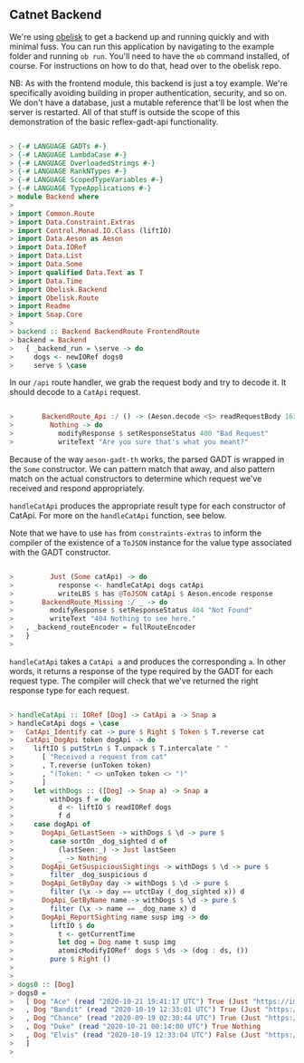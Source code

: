 Catnet Backend
--------------

We're using [obelisk](https://github.com/obsidiansystems/obelisk) to get a backend up and running quickly and with minimal fuss. You can run this application by navigating to the example folder and running `ob run`. You'll need to have the `ob` command installed, of course. For instructions on how to do that, head over to the obelisk repo.

NB: As with the frontend module, this backend is just a toy example. We're specifically avoiding building in proper authentication, security, and so on. We don't have a database, just a mutable reference that'll be lost when the server is restarted. All of that stuff is outside the scope of this demonstration of the basic reflex-gadt-api functionality.

```haskell

> {-# LANGUAGE GADTs #-}
> {-# LANGUAGE LambdaCase #-}
> {-# LANGUAGE OverloadedStrings #-}
> {-# LANGUAGE RankNTypes #-}
> {-# LANGUAGE ScopedTypeVariables #-}
> {-# LANGUAGE TypeApplications #-}
> module Backend where
> 
> import Common.Route
> import Data.Constraint.Extras
> import Control.Monad.IO.Class (liftIO)
> import Data.Aeson as Aeson
> import Data.IORef
> import Data.List
> import Data.Some
> import qualified Data.Text as T
> import Data.Time
> import Obelisk.Backend
> import Obelisk.Route
> import Readme
> import Snap.Core
> 
> backend :: Backend BackendRoute FrontendRoute
> backend = Backend
>   { _backend_run = \serve -> do
>     dogs <- newIORef dogs0
>     serve $ \case

```

In our `/api` route handler, we grab the request body and try to decode it. It should decode to a `CatApi` request.

```haskell

>       BackendRoute_Api :/ () -> (Aeson.decode <$> readRequestBody 16384) >>= \case
>         Nothing -> do
>           modifyResponse $ setResponseStatus 400 "Bad Request"
>           writeText "Are you sure that's what you meant?"

```

Because of the way `aeson-gadt-th` works, the parsed GADT is wrapped in the `Some` constructor. We can pattern match that away, and also pattern match on the actual constructors to determine which request we've received and respond appropriately.

`handleCatApi` produces the appropriate result type for each constructor of CatApi. For more on the `handleCatApi` function, see below.

Note that we have to use `has` from `constraints-extras` to inform the compiler of the existence of a `ToJSON` instance for the value type associated with the GADT constructor.

```haskell

>         Just (Some catApi) -> do
>           response <- handleCatApi dogs catApi
>           writeLBS $ has @ToJSON catApi $ Aeson.encode response
>       BackendRoute_Missing :/ _ -> do
>         modifyResponse $ setResponseStatus 404 "Not Found"
>         writeText "404 Nothing to see here."
>   , _backend_routeEncoder = fullRouteEncoder
>   }
> 

```

`handleCatApi` takes a `CatApi a` and produces the corresponding `a`. In other words, it returns a response of the type required by the GADT for each request type. The compiler will check that we've returned the right response type for each request.

```haskell

> handleCatApi :: IORef [Dog] -> CatApi a -> Snap a
> handleCatApi dogs = \case
>   CatApi_Identify cat -> pure $ Right $ Token $ T.reverse cat
>   CatApi_DogApi token dogApi -> do
>     liftIO $ putStrLn $ T.unpack $ T.intercalate " "
>       [ "Received a request from cat"
>       , T.reverse (unToken token)
>       , "(Token: " <> unToken token <> ")"
>       ]
>     let withDogs :: ([Dog] -> Snap a) -> Snap a
>         withDogs f = do
>           d <- liftIO $ readIORef dogs
>           f d
>     case dogApi of
>       DogApi_GetLastSeen -> withDogs $ \d -> pure $
>         case sortOn _dog_sighted d of
>           (lastSeen:_) -> Just lastSeen
>           _ -> Nothing
>       DogApi_GetSuspiciousSightings -> withDogs $ \d -> pure $
>         filter _dog_suspicious d
>       DogApi_GetByDay day -> withDogs $ \d -> pure $
>         filter (\x -> day == utctDay (_dog_sighted x)) d
>       DogApi_GetByName name -> withDogs $ \d -> pure $
>         filter (\x -> name == _dog_name x) d
>       DogApi_ReportSighting name susp img -> do
>         liftIO $ do
>           t <- getCurrentTime
>           let dog = Dog name t susp img
>           atomicModifyIORef' dogs $ \ds -> (dog : ds, ())
>         pure $ Right ()
>
>
> dogs0 :: [Dog]
> dogs0 =
>   [ Dog "Ace" (read "2020-10-21 19:41:17 UTC") True (Just "https://images.dog.ceo/breeds/greyhound-italian/n02091032_11088.jpg")
>   , Dog "Bandit" (read "2020-10-19 12:33:01 UTC") True (Just "https://images.dog.ceo/breeds/entlebucher/n02108000_2185.jpg")
>   , Dog "Chance" (read "2020-09-19 02:30:44 UTC") True (Just "https://images.dog.ceo/breeds/pyrenees/n02111500_1787.jpg")
>   , Dog "Duke" (read "2020-10-21 00:14:00 UTC") True Nothing
>   , Dog "Elvis" (read "2020-10-19 12:33:04 UTC") False (Just "https://images.dog.ceo/breeds/spaniel-japanese/n02085782_3727.jpg")
>   ]
>

```
